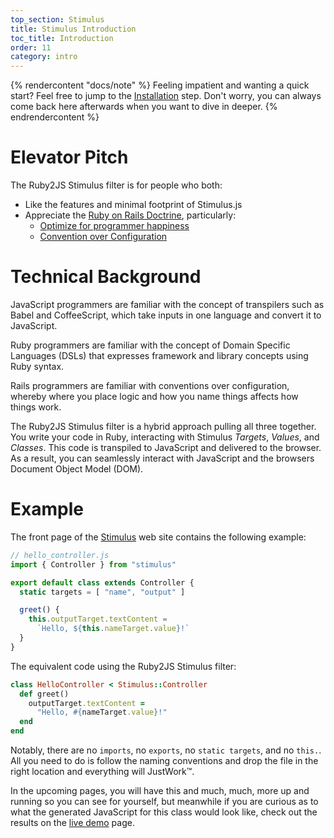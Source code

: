 ```yaml
---
top_section: Stimulus
title: Stimulus Introduction
toc_title: Introduction
order: 11
category: intro
---
```



{% rendercontent "docs/note" %}
Feeling impatient and wanting a quick start?  Feel free to jump to the
[Installation](/examples/stimulus/installation) step.  Don't worry, you can
always come back here afterwards when you want to dive in deeper.
{% endrendercontent %}

# Elevator Pitch

The Ruby2JS Stimulus filter is for people who both:
  * Like the features and minimal footprint of Stimulus.js
  * Appreciate the [Ruby on Rails Doctrine](https://rubyonrails.org/doctrine/), particularly:
      * [Optimize for programmer happiness](https://rubyonrails.org/doctrine/#optimize-for-programmer-happiness)
      * [Convention over Configuration](https://rubyonrails.org/doctrine/#convention-over-configuration)

# Technical Background

JavaScript programmers are familiar with the concept of transpilers such as
Babel and CoffeeScript, which take inputs in one language and convert it to
JavaScript.

Ruby programmers are familiar with the concept of Domain Specific Languages
(DSLs) that expresses framework and library concepts using Ruby syntax.

Rails programmers are familiar with conventions over configuration, whereby
where you place logic and how you name things affects how things work.

The Ruby2JS Stimulus filter is a hybrid approach pulling all three together.
You write your code in Ruby, interacting with Stimulus *Targets*, *Values*,
and *Classes*.  This code is transpiled to JavaScript and delivered to the
browser.  As a result, you can seamlessly interact with JavaScript and the
browsers Document Object Model (DOM).

# Example

The front page of the [Stimulus](https://stimulus.hotwire.dev/) web site
contains the following example:

```javascript
// hello_controller.js
import { Controller } from "stimulus"

export default class extends Controller {
  static targets = [ "name", "output" ]

  greet() {
    this.outputTarget.textContent =
      `Hello, ${this.nameTarget.value}!`
  }
}
```

The equivalent code using the Ruby2JS Stimulus filter:

```ruby
class HelloController < Stimulus::Controller
  def greet()
    outputTarget.textContent =
      "Hello, #{nameTarget.value}!"
  end
end
```

Notably, there are no `imports`, no `exports`, no `static targets`, and no
`this.`.  All you need to do is follow the naming conventions and drop the
file in the right location and everything will JustWork™.

In the upcoming pages, you will have this and much, much, more up and running
so you can see for yourself, but meanwhile if you are curious as to what the
generated JavaScript for this class would look like, check out the results on the
<a href="../../demo/?es2022&filter=stimulus%2Cesm&autoexports=default&ruby=class%20HelloController%20%3C%20Stimulus%3A%3AController%0A%20%20def%20greet%28%29%0A%20%20%20%20outputTarget.textContent%20%3D%0A%20%20%20%20%20%20%22Hello%2C%20%23%7BnameTarget.value%7D%21%22%0A%20%20end%0Aend">live demo</a> page.
